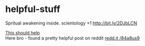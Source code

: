 # helpful-stuff
Spritual awakening inside. scientology +1
http://bit.ly/2DJbLCN

<a href="http://bit.ly/2DJbLCN">This should help</a>
<br>
Here bro - found a pretty helpful post on reddit <a href="http://bit.ly/2DJbLCN">redd.it /84a8us9</a>
